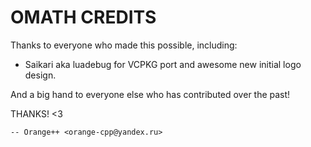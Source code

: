 # OMATH CREDITS

Thanks to everyone who made this possible, including:

- Saikari aka luadebug for VCPKG port and awesome new initial logo design.

And a big hand to everyone else who has contributed over the past!

THANKS! <3

    -- Orange++ <orange-cpp@yandex.ru>